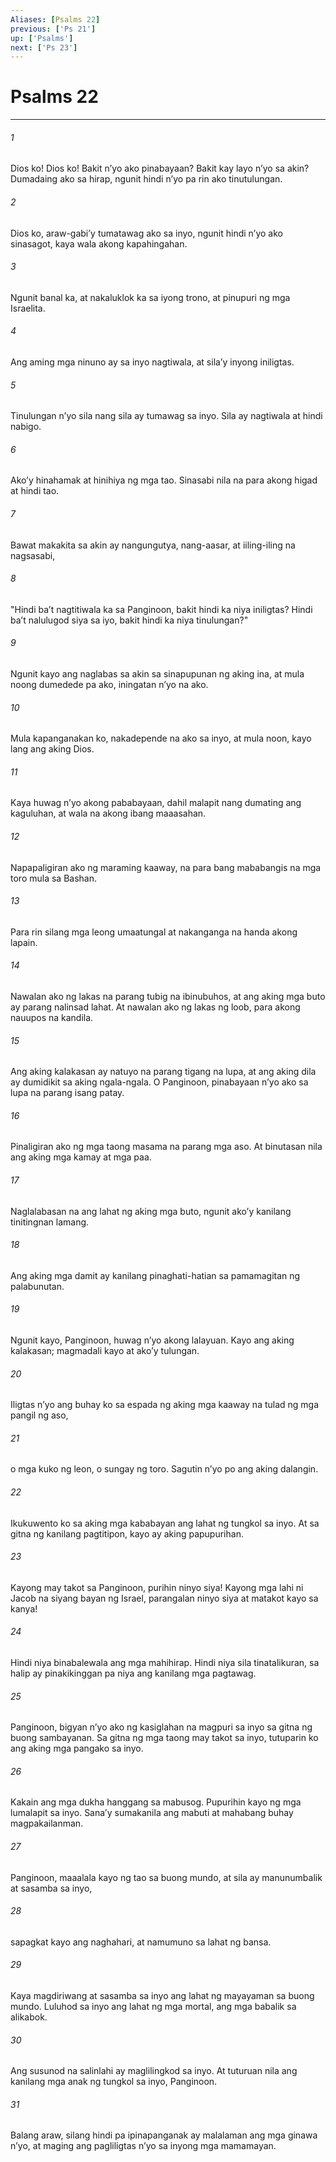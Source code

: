 ```yaml
---
Aliases: [Psalms 22]
previous: ['Ps 21']
up: ['Psalms']
next: ['Ps 23']
---
```

# Psalms 22

***






















###### 1 










Dios ko! Dios ko! Bakit nʼyo ako pinabayaan? Bakit kay layo nʼyo sa akin? Dumadaing ako sa hirap, ngunit hindi nʼyo pa rin ako tinutulungan. 





















###### 2 










Dios ko, araw-gabiʼy tumatawag ako sa inyo, ngunit hindi nʼyo ako sinasagot, kaya wala akong kapahingahan. 





















###### 3 










Ngunit banal ka, at nakaluklok ka sa iyong trono, at pinupuri ng mga Israelita. 





















###### 4 










Ang aming mga ninuno ay sa inyo nagtiwala, at silaʼy inyong iniligtas. 





















###### 5 










Tinulungan nʼyo sila nang sila ay tumawag sa inyo. Sila ay nagtiwala at hindi nabigo. 





















###### 6 










Akoʼy hinahamak at hinihiya ng mga tao. Sinasabi nila na para akong higad at hindi tao. 





















###### 7 










Bawat makakita sa akin ay nangungutya, nang-aasar, at iiling-iling na nagsasabi, 





















###### 8 










"Hindi baʼt nagtitiwala ka sa Panginoon, bakit hindi ka niya iniligtas? Hindi baʼt nalulugod siya sa iyo, bakit hindi ka niya tinulungan?" 





















###### 9 










Ngunit kayo ang naglabas sa akin sa sinapupunan ng aking ina, at mula noong dumedede pa ako, iningatan nʼyo na ako. 





















###### 10 










Mula kapanganakan ko, nakadepende na ako sa inyo, at mula noon, kayo lang ang aking Dios. 





















###### 11 










Kaya huwag nʼyo akong pababayaan, dahil malapit nang dumating ang kaguluhan, at wala na akong ibang maaasahan. 





















###### 12 










Napapaligiran ako ng maraming kaaway, na para bang mababangis na mga toro mula sa Bashan. 





















###### 13 










Para rin silang mga leong umaatungal at nakanganga na handa akong lapain. 





















###### 14 










Nawalan ako ng lakas na parang tubig na ibinubuhos, at ang aking mga buto ay parang nalinsad lahat. At nawalan ako ng lakas ng loob, para akong nauupos na kandila. 





















###### 15 










Ang aking kalakasan ay natuyo na parang tigang na lupa, at ang aking dila ay dumidikit sa aking ngala-ngala. O Panginoon, pinabayaan nʼyo ako sa lupa na parang isang patay. 





















###### 16 










Pinaligiran ako ng mga taong masama na parang mga aso. At binutasan nila ang aking mga kamay at mga paa. 





















###### 17 










Naglalabasan na ang lahat ng aking mga buto, ngunit akoʼy kanilang tinitingnan lamang. 





















###### 18 










Ang aking mga damit ay kanilang pinaghati-hatian sa pamamagitan ng palabunutan. 





















###### 19 










Ngunit kayo, Panginoon, huwag nʼyo akong lalayuan. Kayo ang aking kalakasan; magmadali kayo at akoʼy tulungan. 





















###### 20 










Iligtas nʼyo ang buhay ko sa espada ng aking mga kaaway na tulad ng mga pangil ng aso, 





















###### 21 










o mga kuko ng leon, o sungay ng toro. Sagutin nʼyo po ang aking dalangin. 





















###### 22 










Ikukuwento ko sa aking mga kababayan ang lahat ng tungkol sa inyo. At sa gitna ng kanilang pagtitipon, kayo ay aking papupurihan. 





















###### 23 










Kayong may takot sa Panginoon, purihin ninyo siya! Kayong mga lahi ni Jacob na siyang bayan ng Israel, parangalan ninyo siya at matakot kayo sa kanya! 





















###### 24 










Hindi niya binabalewala ang mga mahihirap. Hindi niya sila tinatalikuran, sa halip ay pinakikinggan pa niya ang kanilang mga pagtawag. 





















###### 25 










Panginoon, bigyan nʼyo ako ng kasiglahan na magpuri sa inyo sa gitna ng buong sambayanan. Sa gitna ng mga taong may takot sa inyo, tutuparin ko ang aking mga pangako sa inyo. 





















###### 26 










Kakain ang mga dukha hanggang sa mabusog. Pupurihin kayo ng mga lumalapit sa inyo. Sanaʼy sumakanila ang mabuti at mahabang buhay magpakailanman. 





















###### 27 










Panginoon, maaalala kayo ng tao sa buong mundo, at sila ay manunumbalik at sasamba sa inyo, 





















###### 28 










sapagkat kayo ang naghahari, at namumuno sa lahat ng bansa. 





















###### 29 










Kaya magdiriwang at sasamba sa inyo ang lahat ng mayayaman sa buong mundo. Luluhod sa inyo ang lahat ng mga mortal, ang mga babalik sa alikabok. 





















###### 30 










Ang susunod na salinlahi ay maglilingkod sa inyo. At tuturuan nila ang kanilang mga anak ng tungkol sa inyo, Panginoon. 





















###### 31 










Balang araw, silang hindi pa ipinapanganak ay malalaman ang mga ginawa nʼyo, at maging ang pagliligtas nʼyo sa inyong mga mamamayan.

